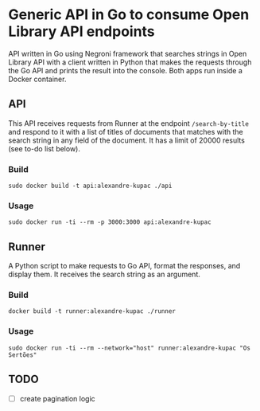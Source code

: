 # Generic API in Go to consume Open Library API endpoints

API written in Go using Negroni framework that searches strings in Open Library API with a client written in Python that makes the requests through the Go API and prints the result into the console. Both apps run inside a Docker container.

## API

This API receives requests from Runner at the endpoint `/search-by-title` and respond to it with a list of titles of documents that matches with the search string in any field of the document. It has a limit of 20000 results (see to-do list below).

### Build

`sudo docker build -t api:alexandre-kupac ./api`

### Usage

`sudo docker run -ti --rm -p 3000:3000 api:alexandre-kupac`

## Runner

A Python script to make requests to Go API, format the responses, and display them. It receives the search string as an argument.

### Build

`docker build -t runner:alexandre-kupac ./runner`

### Usage

`sudo docker run -ti --rm --network="host" runner:alexandre-kupac "Os Sertões"`

## TODO

- [ ] create pagination logic
